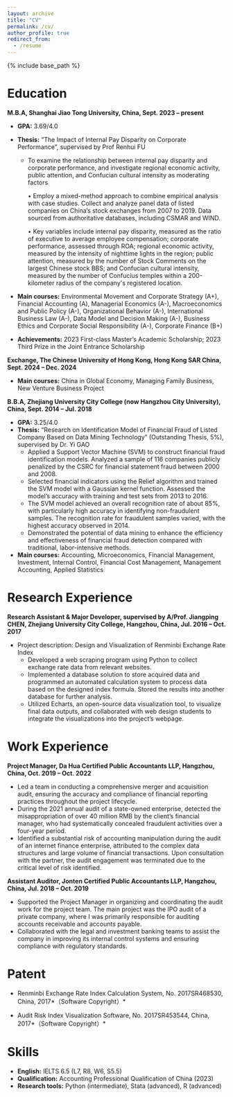 ```yaml
---
layout: archive
title: "CV"
permalink: /cv/
author_profile: true
redirect_from:
  - /resume
---
```


{% include base_path %}



# Education

**M.B.A, Shanghai Jiao Tong University, China, Sept. 2023 – present**

* **GPA:** 3.69/4.0
* **Thesis:** “The Impact of Internal Pay Disparity on Corporate Performance”, supervised by Prof Renhui FU
  
  * To examine the relationship between internal pay disparity and corporate performance, and investigate regional economic activity, public attention, and Confucian cultural intensity as moderating factors
  
    • Employ a mixed-method approach to combine empirical analysis with case studies. Collect and analyze panel data of listed companies on China’s stock exchanges from 2007 to 2019. Data sourced from authoritative databases, including CSMAR and WIND.
  
    • Key variables include internal pay disparity, measured as the ratio of executive to average employee compensation; corporate performance, assessed through ROA; regional economic activity, measured by the intensity of nighttime lights in the region; public attention, measured by the number of Stock Comments on the largest Chinese stock BBS; and Confucian cultural intensity, measured by the number of Confucius temples within a 200-kilometer radius of the company's registered location.
* **Main courses:** Environmental Movement and Corporate Strategy (A+), Financial Accounting (A), Managerial Economics (A-), Macroeconomics and Public Policy (A-), Organizational Behavior (A-), International Business Law (A-), Data Model and Decision Making (A-), Business Ethics and Corporate Social Responsibility (A-), Corporate Finance (B+)

- **Achievements:** 2023 First-class Master’s Academic Scholarship; 2023 Third Prize in the Joint Entrance Scholarship

**Exchange, The Chinese University of Hong Kong, Hong Kong SAR China, Sept. 2024 – Dec. 2024**

* **Main courses:** China in Global Economy, Managing Family Business, New Venture Business Project

**B.B.A, Zhejiang University City College (now Hangzhou City University), China, Sept. 2014 – Jul. 2018**

* **GPA:** 3.25/4.0
* **Thesis:** “Research on Identification Model of Financial Fraud of Listed Company Based on Data Mining Technology” (Outstanding Thesis, 5%), supervised by Dr. Yi GAO
  * Applied a Support Vector Machine (SVM) to construct financial fraud identification models. Analyzed a sample of 116 companies publicly penalized by the CSRC for financial statement fraud between 2000 and 2008.
  * Selected financial indicators using the Relief algorithm and trained the SVM model with a Gaussian kernel function. Assessed the model’s accuracy with training and test sets from 2013 to 2016.
  * The SVM model achieved an overall recognition rate of about 85%, with particularly high accuracy in identifying non-fraudulent samples. The recognition rate for fraudulent samples varied, with the highest accuracy observed in 2014.
  * Demonstrated the potential of data mining to enhance the efficiency and effectiveness of financial fraud detection compared with traditional, labor-intensive methods.
* **Main courses:** Accounting, Microeconomics, Financial Management, Investment, Internal Control, Financial Cost Management, Management Accounting, Applied Statistics

Research Experience
======

**Research Assistant & Major Developer, supervised by A/Prof. Jiangping CHEN, Zhejiang University City College, Hangzhou, China, Jul. 2016 – Oct. 2017**

* Project description: Design and Visualization of Renminbi Exchange Rate Index
  * Developed a web scraping program using Python to collect exchange rate data from relevant websites.
  * Implemented a database solution to store acquired data and programmed an automated calculation system to process data based on the designed index formula. Stored the results into another database for further analysis.
  * Utilized Echarts, an open-source data visualization tool, to visualize final data outputs, and collaborated with web design students to integrate the visualizations into the project’s webpage.

Work Experience
======

**Project Manager, Da Hua Certified Public Accountants LLP, Hangzhou, China, Oct. 2019 – Oct. 2022**

* Led a team in conducting a comprehensive merger and acquisition audit, ensuring the accuracy and compliance of financial reporting practices throughout the project lifecycle.
* During the 2021 annual audit of a state-owned enterprise, detected the misappropriation of over 40 million RMB by the client’s financial manager, who had systematically concealed fraudulent activities over a four-year period.
* Identified a substantial risk of accounting manipulation during the audit of an internet finance enterprise, attributed to the complex data structures and large volume of financial transactions. Upon consultation with the partner, the audit engagement was terminated due to the critical level of risk identified.

**Assistant Auditor, Jonten Certified Public Accountants LLP, Hangzhou, China, Jul. 2018 – Oct. 2019**

* Supported the Project Manager in organizing and coordinating the audit work for the project team. The main project was the IPO audit of a private company, where I was primarily responsible for auditing accounts receivable and accounts payable.
* Collaborated with the legal and investment banking teams to assist the company in improving its internal control systems and ensuring compliance with regulatory standards.

# Patent

- Renminbi Exchange Rate Index Calculation System, No. 2017SR468530, China, 2017*（Software Copyright）*

- Audit Risk Index Visualization Software, No. 2017SR453544, China, 2017*（Software Copyright）*

Skills
======

* **English:** IELTS 6.5 (L7, R8, W6, S5.5)
* **Qualification:** Accounting Professional Qualification of China (2023)
* **Research tools:** Python (intermediate), Stata (advanced), R (advanced)
